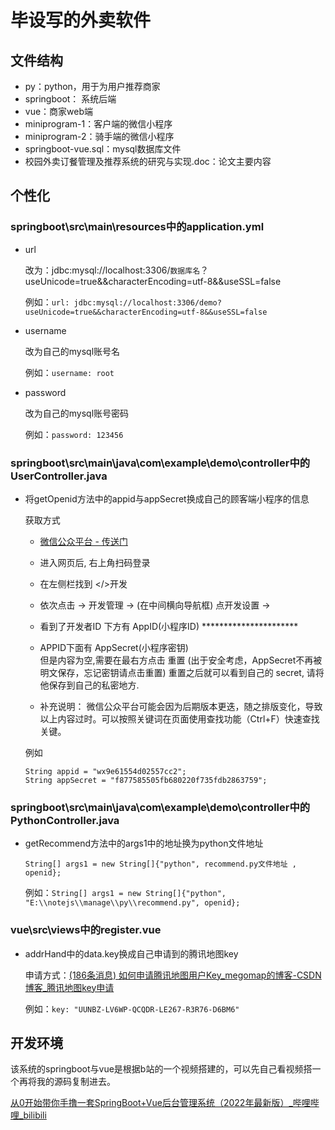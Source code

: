 # 毕设写的外卖软件

## 文件结构

- py：python，用于为用户推荐商家
- springboot： 系统后端
- vue：商家web端
- miniprogram-1：客户端的微信小程序
- miniprogram-2：骑手端的微信小程序
- springboot-vue.sql：mysql数据库文件
- 校园外卖订餐管理及推荐系统的研究与实现.doc：论文主要内容

## 个性化

### springboot\src\main\resources中的application.yml

- url

  改为：jdbc:mysql://localhost:3306/`数据库名`？useUnicode=true&&characterEncoding=utf-8&&useSSL=false

  例如：`url: jdbc:mysql://localhost:3306/demo?useUnicode=true&&characterEncoding=utf-8&&useSSL=false`

- username

  改为自己的mysql账号名

  例如：`username: root`

- password

  改为自己的mysql账号密码

  例如：`password: 123456`

### springboot\src\main\java\com\example\demo\controller中的UserController.java

- 将getOpenid方法中的appid与appSecret换成自己的顾客端小程序的信息

  获取方式

  - [微信公众平台 - 传送门](https://mp.weixin.qq.com/)

  - 进入网页后, 右上角扫码登录

  - 在左侧栏找到 </>开发

  - 依次点击  -> 开发管理  -> (在中间横向导航框) 点开发设置 -> 

  - 看到了开发者ID 下方有 
        AppID(小程序ID)    **********************

  - APPID下面有  AppSecret(小程序密钥)	
    但是内容为空,需要在最右方点击 重置
    (出于安全考虑，AppSecret不再被明文保存，忘记密钥请点击重置)
    重置之后就可以看到自己的 secret, 请将他保存到自己的私密地方.

  - 补充说明：
    	微信公众平台可能会因为后期版本更迭，随之排版变化，导致以上内容过时。可以按照关键词在页面使用查找功能（Ctrl+F）快速查找关键。

  例如

  ```
  String appid = "wx9e61554d02557cc2";
  String appSecret = "f877585505fb680220f735fdb2863759";

### springboot\src\main\java\com\example\demo\controller中的PythonController.java

- getRecommend方法中的args1中的地址换为python文件地址

  ```
  String[] args1 = new String[]{"python", recommend.py文件地址 , openid};
  ```

  例如：`String[] args1 = new String[]{"python", "E:\\notejs\\manage\\py\\recommend.py", openid};`

### vue\src\views中的register.vue

- addrHand中的data.key换成自己申请到的腾讯地图key

  申请方式：[(186条消息) 如何申请腾讯地图用户Key_megomap的博客-CSDN博客_腾讯地图key申请](https://blog.csdn.net/chenwen112/article/details/102910337)

  例如：`key: "UUNBZ-LV6WP-QCQDR-LE267-R3R76-D6BM6"`

  

## 开发环境

该系统的springboot与vue是根据b站的一个视频搭建的，可以先自己看视频搭一个再将我的源码复制进去。

[从0开始带你手撸一套SpringBoot+Vue后台管理系统（2022年最新版）_哔哩哔哩_bilibili](https://www.bilibili.com/video/BV1U44y1W77D?spm_id_from=333.999.0.0)